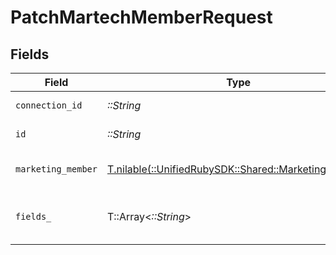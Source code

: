 # PatchMartechMemberRequest


## Fields

| Field                                                                                          | Type                                                                                           | Required                                                                                       | Description                                                                                    |
| ---------------------------------------------------------------------------------------------- | ---------------------------------------------------------------------------------------------- | ---------------------------------------------------------------------------------------------- | ---------------------------------------------------------------------------------------------- |
| `connection_id`                                                                                | *::String*                                                                                     | :heavy_check_mark:                                                                             | ID of the connection                                                                           |
| `id`                                                                                           | *::String*                                                                                     | :heavy_check_mark:                                                                             | ID of the Member                                                                               |
| `marketing_member`                                                                             | [T.nilable(::UnifiedRubySDK::Shared::MarketingMember)](../../models/shared/marketingmember.md) | :heavy_minus_sign:                                                                             | A member represents a person                                                                   |
| `fields_`                                                                                      | T::Array<*::String*>                                                                           | :heavy_minus_sign:                                                                             | Comma-delimited fields to return                                                               |